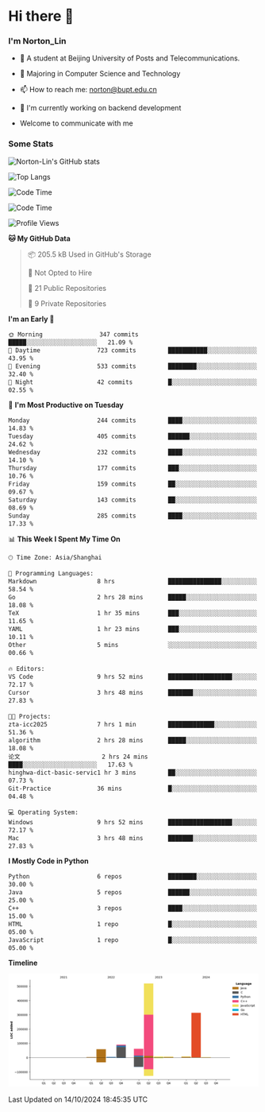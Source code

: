 
# Hi there 👋

### I'm Norton_Lin
- 🏫 A student at Beijing University of Posts and Telecommunications.
- 🌱 Majoring in Computer Science and Technology
- 📫 How to reach me: norton@bupt.edu.cn
- 🌱 I'm currently working on backend development

- Welcome to communicate with me

### Some Stats
![Norton-Lin's GitHub stats](https://github-readme-stats.vercel.app/api?username=Norton-Lin&count_private=true&show_icons=true&theme=radical)

![Top Langs](https://github-readme-stats.vercel.app/api/top-langs/?username=Norton-Lin&langs_count=10&layout=compact)

![Code Time](https://github-readme-stats.vercel.app/api/wakatime?username=Norton_Lin)

<!--START_SECTION:waka-->
![Code Time](http://img.shields.io/badge/Code%20Time-838%20hrs%2037%20mins-blue)

![Profile Views](http://img.shields.io/badge/Profile%20Views-0-blue)

**🐱 My GitHub Data** 

> 📦 205.5 kB Used in GitHub's Storage 
 > 
> 🚫 Not Opted to Hire
 > 
> 📜 21 Public Repositories 
 > 
> 🔑 9 Private Repositories 
 > 
**I'm an Early 🐤** 

```text
🌞 Morning                347 commits         █████░░░░░░░░░░░░░░░░░░░░   21.09 % 
🌆 Daytime                723 commits         ███████████░░░░░░░░░░░░░░   43.95 % 
🌃 Evening                533 commits         ████████░░░░░░░░░░░░░░░░░   32.40 % 
🌙 Night                  42 commits          █░░░░░░░░░░░░░░░░░░░░░░░░   02.55 % 
```
📅 **I'm Most Productive on Tuesday** 

```text
Monday                   244 commits         ████░░░░░░░░░░░░░░░░░░░░░   14.83 % 
Tuesday                  405 commits         ██████░░░░░░░░░░░░░░░░░░░   24.62 % 
Wednesday                232 commits         ████░░░░░░░░░░░░░░░░░░░░░   14.10 % 
Thursday                 177 commits         ███░░░░░░░░░░░░░░░░░░░░░░   10.76 % 
Friday                   159 commits         ██░░░░░░░░░░░░░░░░░░░░░░░   09.67 % 
Saturday                 143 commits         ██░░░░░░░░░░░░░░░░░░░░░░░   08.69 % 
Sunday                   285 commits         ████░░░░░░░░░░░░░░░░░░░░░   17.33 % 
```


📊 **This Week I Spent My Time On** 

```text
🕑︎ Time Zone: Asia/Shanghai

💬 Programming Languages: 
Markdown                 8 hrs               ███████████████░░░░░░░░░░   58.54 % 
Go                       2 hrs 28 mins       █████░░░░░░░░░░░░░░░░░░░░   18.08 % 
TeX                      1 hr 35 mins        ███░░░░░░░░░░░░░░░░░░░░░░   11.65 % 
YAML                     1 hr 23 mins        ███░░░░░░░░░░░░░░░░░░░░░░   10.11 % 
Other                    5 mins              ░░░░░░░░░░░░░░░░░░░░░░░░░   00.66 % 

🔥 Editors: 
VS Code                  9 hrs 52 mins       ██████████████████░░░░░░░   72.17 % 
Cursor                   3 hrs 48 mins       ███████░░░░░░░░░░░░░░░░░░   27.83 % 

🐱‍💻 Projects: 
zta-icc2025              7 hrs 1 min         █████████████░░░░░░░░░░░░   51.36 % 
algorithm                2 hrs 28 mins       █████░░░░░░░░░░░░░░░░░░░░   18.08 % 
论文                       2 hrs 24 mins       ████░░░░░░░░░░░░░░░░░░░░░   17.63 % 
hinghwa-dict-basic-servic1 hr 3 mins         ██░░░░░░░░░░░░░░░░░░░░░░░   07.73 % 
Git-Practice             36 mins             █░░░░░░░░░░░░░░░░░░░░░░░░   04.48 % 

💻 Operating System: 
Windows                  9 hrs 52 mins       ██████████████████░░░░░░░   72.17 % 
Mac                      3 hrs 48 mins       ███████░░░░░░░░░░░░░░░░░░   27.83 % 
```

**I Mostly Code in Python** 

```text
Python                   6 repos             ████████░░░░░░░░░░░░░░░░░   30.00 % 
Java                     5 repos             ██████░░░░░░░░░░░░░░░░░░░   25.00 % 
C++                      3 repos             ████░░░░░░░░░░░░░░░░░░░░░   15.00 % 
HTML                     1 repo              █░░░░░░░░░░░░░░░░░░░░░░░░   05.00 % 
JavaScript               1 repo              █░░░░░░░░░░░░░░░░░░░░░░░░   05.00 % 
```



**Timeline**

![Lines of Code chart](https://raw.githubusercontent.com/Norton-Lin/Norton-Lin/main/assets/bar_graph.png)


 Last Updated on 14/10/2024 18:45:35 UTC
<!--END_SECTION:waka-->
